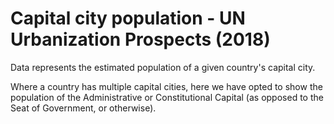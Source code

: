 # Capital city population - UN Urbanization Prospects (2018)

Data represents the estimated population of a given country's capital city.

Where a country has multiple capital cities, here we have opted to show the population of the Administrative or Constitutional Capital (as opposed to the Seat of Government, or otherwise).